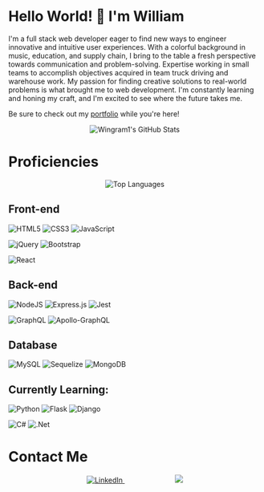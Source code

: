 # Hello World! 👋 I'm William

I'm a full stack web developer eager to find new ways to engineer innovative and intuitive user experiences. With a colorful background in music, education, and supply chain, I bring to the table a fresh perspective towards communication and problem-solving. Expertise working in small teams to accomplish objectives acquired in team truck driving and warehouse work. My passion for finding creative solutions to real-world problems is what brought me to web development. I'm constantly learning and honing my craft, and I'm excited to see where the future takes me.

Be sure to check out my <a href='https://wingram1.github.io/portfolio'>portfolio</a> while you're here!

<p align="center">
<img src="https://github-readme-stats.vercel.app/api?username=wingram1&theme=tokyonight" alt="Wingram1's GitHub Stats" />
</p>

# Proficiencies

<p align="center">
<img src="https://github-readme-stats.vercel.app/api/top-langs/?username=wingram1&layout=compact" alt="Top Languages" />
</p>

## Front-end

<!-- html/css/js + libraries -->

![HTML5](https://img.shields.io/badge/html5-%23E34F26.svg?style=for-the-badge&logo=html5&logoColor=white)
![CSS3](https://img.shields.io/badge/css3-%231572B6.svg?style=for-the-badge&logo=css3&logoColor=white)
![JavaScript](https://img.shields.io/badge/javascript-%23323330.svg?style=for-the-badge&logo=javascript&logoColor=%23F7DF1E)

<!-- libraries -->

![jQuery](https://img.shields.io/badge/jquery-%230769AD.svg?style=for-the-badge&logo=jquery&logoColor=white)
![Bootstrap](https://img.shields.io/badge/bootstrap-%23563D7C.svg?style=for-the-badge&logo=bootstrap&logoColor=white)

<!-- frontend frameworks -->

![React](https://img.shields.io/badge/react-%2320232a.svg?style=for-the-badge&logo=react&logoColor=%2361DAFB)

## Back-end

<!-- Node.js -->

![NodeJS](https://img.shields.io/badge/node.js-6DA55F?style=for-the-badge&logo=node.js&logoColor=white)
![Express.js](https://img.shields.io/badge/express.js-%23404d59.svg?style=for-the-badge&logo=express&logoColor=%2361DAFB)
![Jest](https://img.shields.io/badge/-jest-%23C21325?style=for-the-badge&logo=jest&logoColor=white)


<!-- GraphQL -->

![GraphQL](https://img.shields.io/badge/-GraphQL-E10098?style=for-the-badge&logo=graphql&logoColor=white)
![Apollo-GraphQL](https://img.shields.io/badge/-ApolloGraphQL-311C87?style=for-the-badge&logo=apollo-graphql)

## Database

![MySQL](https://img.shields.io/badge/mysql-%2300f.svg?style=for-the-badge&logo=mysql&logoColor=white) ![Sequelize](https://img.shields.io/badge/Sequelize-52B0E7?style=for-the-badge&logo=Sequelize&logoColor=white) ![MongoDB](https://img.shields.io/badge/MongoDB-%234ea94b.svg?style=for-the-badge&logo=mongodb&logoColor=white)

## Currently Learning:

<!-- Python -->

![Python](https://img.shields.io/badge/python-3670A0?style=for-the-badge&logo=python&logoColor=ffdd54)
![Flask](https://img.shields.io/badge/flask-%23000.svg?style=for-the-badge&logo=flask&logoColor=white)
![Django](https://img.shields.io/badge/django-%23092E20.svg?style=for-the-badge&logo=django&logoColor=white)

<!-- C# -->
![C#](https://img.shields.io/badge/c%23-%23239120.svg?style=for-the-badge&logo=c-sharp&logoColor=white)
![.Net](https://img.shields.io/badge/.NET-5C2D91?style=for-the-badge&logo=.net&logoColor=white)

# Contact Me

<p align="center">
<a style="margin: 0 50px;" href='https://www.linkedin.com/in/wingram1/'>
    <img src='https://img.shields.io/badge/linkedin-%230077B5.svg?style=for-the-badge&logo=linkedin&logoColor=white' alt="LinkedIn"/>
</a>
<a style="margin: 0 50px;" href='mailto:waingram96@gmail.com'>
    <img src='https://img.shields.io/badge/Gmail-D14836?style=for-the-badge&logo=gmail&logoColor=white'>
</a>
</p>
